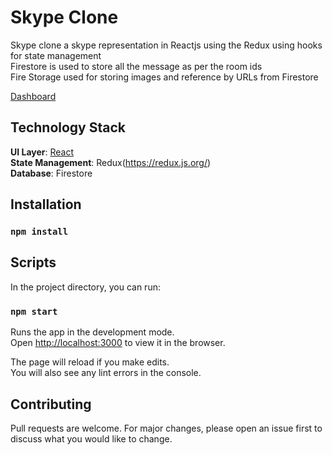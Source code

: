 # Skype Clone

Skype clone a skype representation in Reactjs using the Redux using hooks for state management<br />
Firestore is used to store all the message as per the room ids<br />
Fire Storage used for storing images and reference by URLs from Firestore

[Dashboard](https://skype-clone-fdf54.web.app/)

## Technology Stack
**UI Layer**: [React](https://reactjs.org/)<br />
**State Management**: Redux(https://redux.js.org/)<br />
**Database**: Firestore<br />

## Installation

### `npm install`

## Scripts

In the project directory, you can run:

### `npm start`

Runs the app in the development mode.<br />
Open [http://localhost:3000](http://localhost:3000) to view it in the browser.

The page will reload if you make edits.<br />
You will also see any lint errors in the console.

## Contributing
Pull requests are welcome. For major changes, please open an issue first to discuss what you would like to change.
